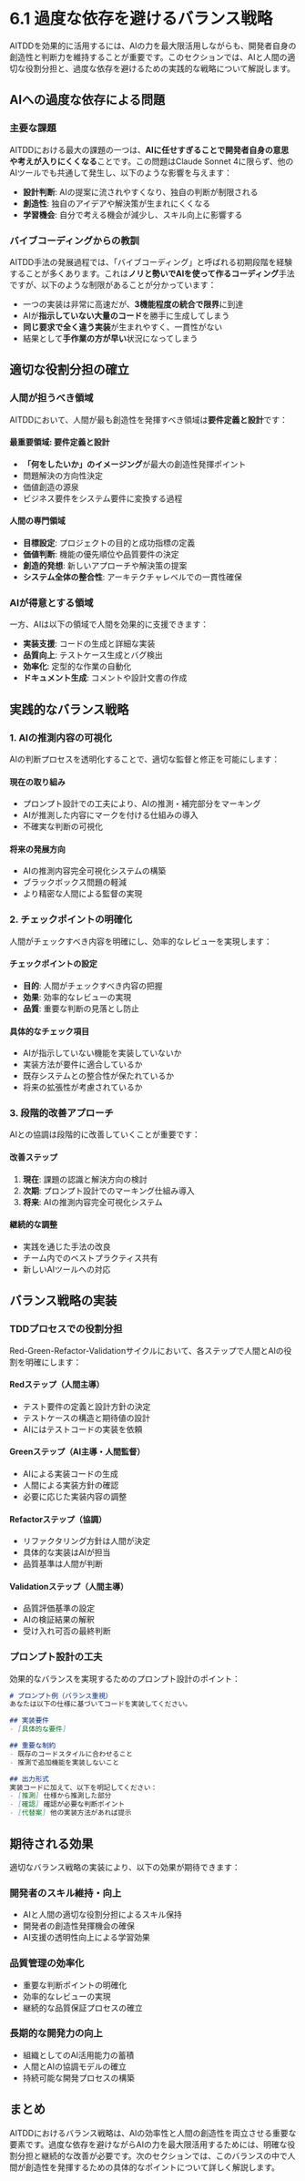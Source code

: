 # 6.1 過度な依存を避けるバランス戦略

AITDDを効果的に活用するには、AIの力を最大限活用しながらも、開発者自身の創造性と判断力を維持することが重要です。このセクションでは、AIと人間の適切な役割分担と、過度な依存を避けるための実践的な戦略について解説します。

## AIへの過度な依存による問題

### 主要な課題

AITDDにおける最大の課題の一つは、**AIに任せすぎることで開発者自身の意思や考えが入りにくくなる**ことです。この問題はClaude Sonnet 4に限らず、他のAIツールでも共通して発生し、以下のような影響を与えます：

- **設計判断**: AIの提案に流されやすくなり、独自の判断が制限される
- **創造性**: 独自のアイデアや解決策が生まれにくくなる
- **学習機会**: 自分で考える機会が減少し、スキル向上に影響する

### バイブコーディングからの教訓

AITDD手法の発展過程では、「バイブコーディング」と呼ばれる初期段階を経験することが多くあります。これは**ノリと勢いでAIを使って作るコーディング**手法ですが、以下のような制限があることが分かっています：

- 一つの実装は非常に高速だが、**3機能程度の統合で限界**に到達
- AIが**指示していない大量のコード**を勝手に生成してしまう
- **同じ要求で全く違う実装**が生まれやすく、一貫性がない
- 結果として**手作業の方が早い**状況になってしまう

## 適切な役割分担の確立

### 人間が担うべき領域

AITDDにおいて、人間が最も創造性を発揮すべき領域は**要件定義と設計**です：

#### 最重要領域: 要件定義と設計
- **「何をしたいか」のイメージング**が最大の創造性発揮ポイント
- 問題解決の方向性決定
- 価値創造の源泉
- ビジネス要件をシステム要件に変換する過程

#### 人間の専門領域
- **目標設定**: プロジェクトの目的と成功指標の定義
- **価値判断**: 機能の優先順位や品質要件の決定
- **創造的発想**: 新しいアプローチや解決策の提案
- **システム全体の整合性**: アーキテクチャレベルでの一貫性確保

### AIが得意とする領域

一方、AIは以下の領域で人間を効果的に支援できます：

- **実装支援**: コードの生成と詳細な実装
- **品質向上**: テストケース生成とバグ検出
- **効率化**: 定型的な作業の自動化
- **ドキュメント生成**: コメントや設計文書の作成

## 実践的なバランス戦略

### 1. AIの推測内容の可視化

AIの判断プロセスを透明化することで、適切な監督と修正を可能にします：

#### 現在の取り組み
- プロンプト設計での工夫により、AIの推測・補完部分をマーキング
- AIが推測した内容にマークを付ける仕組みの導入
- 不確実な判断の可視化

#### 将来の発展方向
- AIの推測内容完全可視化システムの構築
- ブラックボックス問題の軽減
- より精密な人間による監督の実現

### 2. チェックポイントの明確化

人間がチェックすべき内容を明確にし、効率的なレビューを実現します：

#### チェックポイントの設定
- **目的**: 人間がチェックすべき内容の把握
- **効果**: 効率的なレビューの実現
- **品質**: 重要な判断の見落とし防止

#### 具体的なチェック項目
- AIが指示していない機能を実装していないか
- 実装方法が要件に適合しているか
- 既存システムとの整合性が保たれているか
- 将来の拡張性が考慮されているか

### 3. 段階的改善アプローチ

AIとの協調は段階的に改善していくことが重要です：

#### 改善ステップ
1. **現在**: 課題の認識と解決方向の検討
2. **次期**: プロンプト設計でのマーキング仕組み導入
3. **将来**: AIの推測内容完全可視化システム

#### 継続的な調整
- 実践を通じた手法の改良
- チーム内でのベストプラクティス共有
- 新しいAIツールへの対応

## バランス戦略の実装

### TDDプロセスでの役割分担

Red-Green-Refactor-Validationサイクルにおいて、各ステップで人間とAIの役割を明確にします：

#### Redステップ（人間主導）
- テスト要件の定義と設計方針の決定
- テストケースの構造と期待値の設計
- AIにはテストコードの実装を依頼

#### Greenステップ（AI主導・人間監督）
- AIによる実装コードの生成
- 人間による実装方針の確認
- 必要に応じた実装内容の調整

#### Refactorステップ（協調）
- リファクタリング方針は人間が決定
- 具体的な実装はAIが担当
- 品質基準は人間が判断

#### Validationステップ（人間主導）
- 品質評価基準の設定
- AIの検証結果の解釈
- 受け入れ可否の最終判断

### プロンプト設計の工夫

効果的なバランスを実現するためのプロンプト設計のポイント：

```markdown
# プロンプト例（バランス重視）
あなたは以下の仕様に基づいてコードを実装してください。

## 実装要件
- [具体的な要件]

## 重要な制約
- 既存のコードスタイルに合わせること
- 推測で追加機能を実装しないこと

## 出力形式
実装コードに加えて、以下を明記してください：
- [推測] 仕様から推測した部分
- [確認] 確認が必要な判断ポイント
- [代替案] 他の実装方法があれば提示
```

## 期待される効果

適切なバランス戦略の実装により、以下の効果が期待できます：

### 開発者のスキル維持・向上
- AIと人間の適切な役割分担によるスキル保持
- 開発者の創造性発揮機会の確保
- AI支援の透明性向上による学習効果

### 品質管理の効率化
- 重要な判断ポイントの明確化
- 効率的なレビューの実現
- 継続的な品質保証プロセスの確立

### 長期的な開発力の向上
- 組織としてのAI活用能力の蓄積
- 人間とAIの協調モデルの確立
- 持続可能な開発プロセスの構築

## まとめ

AITDDにおけるバランス戦略は、AIの効率性と人間の創造性を両立させる重要な要素です。過度な依存を避けながらAIの力を最大限活用するためには、明確な役割分担と継続的な改善が必要です。次のセクションでは、このバランスの中で人間が創造性を発揮するための具体的なポイントについて詳しく解説します。
